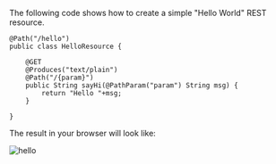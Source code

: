 The following code shows how to create a simple "Hello World" REST resource.

    @Path("/hello")
    public class HelloResource {

        @GET
        @Produces("text/plain")
        @Path("/{param}")
        public String sayHi(@PathParam("param") String msg) {
            return "Hello "+msg;
        }

    }

The result in your browser will look like:

![hello](/img/seed/rest/hello.png)











